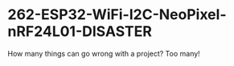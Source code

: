 # 262-ESP32-WiFi-I2C-NeoPixel-nRF24L01-DISASTER
How many things can go wrong with a project? Too many!
